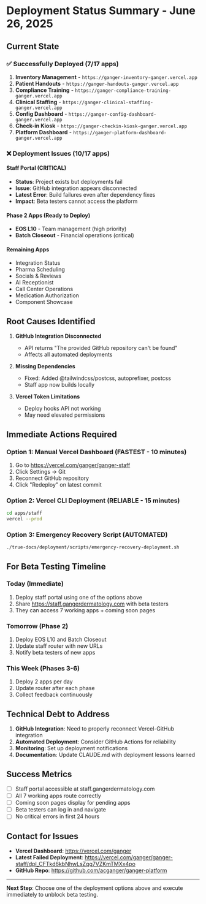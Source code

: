 # Deployment Status Summary - June 26, 2025

## Current State

### ✅ Successfully Deployed (7/17 apps)
1. **Inventory Management** - `https://ganger-inventory-ganger.vercel.app`
2. **Patient Handouts** - `https://ganger-handouts-ganger.vercel.app`
3. **Compliance Training** - `https://ganger-compliance-training-ganger.vercel.app`
4. **Clinical Staffing** - `https://ganger-clinical-staffing-ganger.vercel.app`
5. **Config Dashboard** - `https://ganger-config-dashboard-ganger.vercel.app`
6. **Check-in Kiosk** - `https://ganger-checkin-kiosk-ganger.vercel.app`
7. **Platform Dashboard** - `https://ganger-platform-dashboard-ganger.vercel.app`

### ❌ Deployment Issues (10/17 apps)

#### Staff Portal (CRITICAL)
- **Status**: Project exists but deployments fail
- **Issue**: GitHub integration appears disconnected
- **Latest Error**: Build failures even after dependency fixes
- **Impact**: Beta testers cannot access the platform

#### Phase 2 Apps (Ready to Deploy)
- **EOS L10** - Team management (high priority)
- **Batch Closeout** - Financial operations (critical)

#### Remaining Apps
- Integration Status
- Pharma Scheduling
- Socials & Reviews
- AI Receptionist
- Call Center Operations
- Medication Authorization
- Component Showcase

## Root Causes Identified

1. **GitHub Integration Disconnected**
   - API returns "The provided GitHub repository can't be found"
   - Affects all automated deployments

2. **Missing Dependencies**
   - Fixed: Added @tailwindcss/postcss, autoprefixer, postcss
   - Staff app now builds locally

3. **Vercel Token Limitations**
   - Deploy hooks API not working
   - May need elevated permissions

## Immediate Actions Required

### Option 1: Manual Vercel Dashboard (FASTEST - 10 minutes)
1. Go to https://vercel.com/ganger/ganger-staff
2. Click Settings → Git
3. Reconnect GitHub repository
4. Click "Redeploy" on latest commit

### Option 2: Vercel CLI Deployment (RELIABLE - 15 minutes)
```bash
cd apps/staff
vercel --prod
```

### Option 3: Emergency Recovery Script (AUTOMATED)
```bash
./true-docs/deployment/scripts/emergency-recovery-deployment.sh
```

## For Beta Testing Timeline

### Today (Immediate)
1. Deploy staff portal using one of the options above
2. Share https://staff.gangerdermatology.com with beta testers
3. They can access 7 working apps + coming soon pages

### Tomorrow (Phase 2)
1. Deploy EOS L10 and Batch Closeout
2. Update staff router with new URLs
3. Notify beta testers of new apps

### This Week (Phases 3-6)
1. Deploy 2 apps per day
2. Update router after each phase
3. Collect feedback continuously

## Technical Debt to Address

1. **GitHub Integration**: Need to properly reconnect Vercel-GitHub integration
2. **Automated Deployment**: Consider GitHub Actions for reliability
3. **Monitoring**: Set up deployment notifications
4. **Documentation**: Update CLAUDE.md with deployment lessons learned

## Success Metrics

- [ ] Staff portal accessible at staff.gangerdermatology.com
- [ ] All 7 working apps route correctly
- [ ] Coming soon pages display for pending apps
- [ ] Beta testers can log in and navigate
- [ ] No critical errors in first 24 hours

## Contact for Issues

- **Vercel Dashboard**: https://vercel.com/ganger
- **Latest Failed Deployment**: https://vercel.com/ganger/ganger-staff/dpl_CFTkd6kbNhwLsZqg7VZKmTMXx4po
- **GitHub Repo**: https://github.com/acganger/ganger-platform

---

**Next Step**: Choose one of the deployment options above and execute immediately to unblock beta testing.